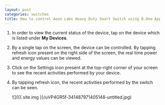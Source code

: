 ```yaml
---
layout: post
categories: switches
title: How to control Aeon Labs Heavy Duty Smart Switch using B.One App?
---
```


1. In order to view the current status of the device, tap on the device which is listed under **My Devices**.

2. By a single tap on the screen, the device can be controlled. By tapping refresh icon present on the right side of the screen, the real time power and energy values can be viewed.

3. Click on the Settings icon present at the top-right corner of your screen to see the recent activities performed by your device.

4. By tapping refresh icon, the recent activities performed by the switch can be seen.

    ![]({{ site.img }}/uVP4GR5f-341487971405148-untitled.jpg)